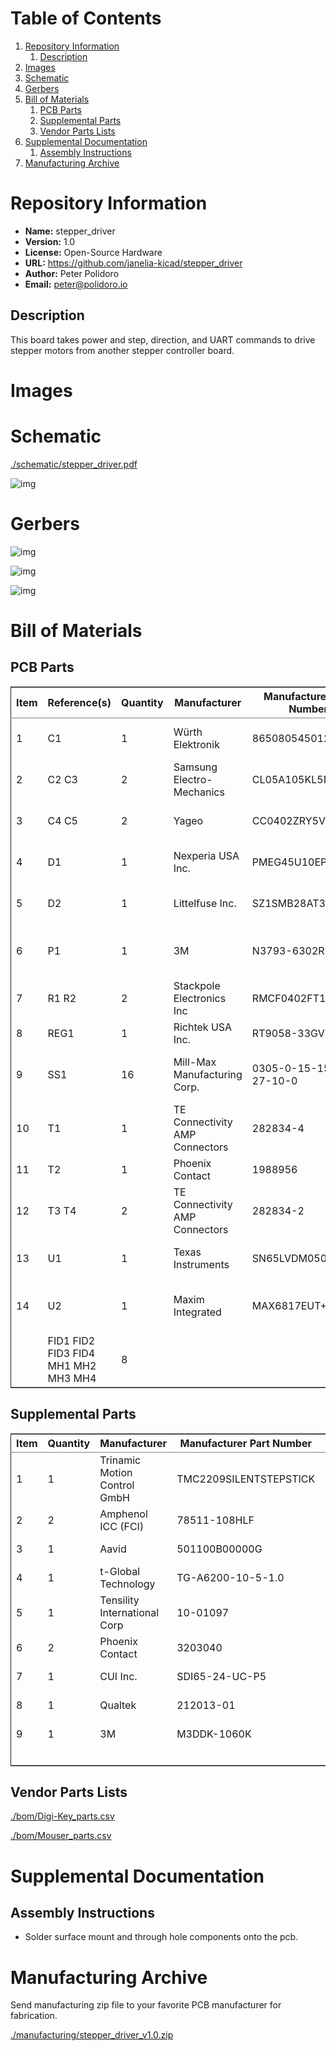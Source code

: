 
# Table of Contents

1.  [Repository Information](#org8ce0425)
    1.  [Description](#org7148caf)
2.  [Images](#org40b97be)
3.  [Schematic](#org210188b)
4.  [Gerbers](#orgfea7bf4)
5.  [Bill of Materials](#org64d61dd)
    1.  [PCB Parts](#org3b8812f)
    2.  [Supplemental Parts](#org4b4ad47)
    3.  [Vendor Parts Lists](#org44b244b)
6.  [Supplemental Documentation](#org10f6581)
    1.  [Assembly Instructions](#org4d8fb26)
7.  [Manufacturing Archive](#orgb9abc1e)



<a id="org8ce0425"></a>

# Repository Information

-   **Name:** stepper\_driver
-   **Version:** 1.0
-   **License:** Open-Source Hardware
-   **URL:** <https://github.com/janelia-kicad/stepper_driver>
-   **Author:** Peter Polidoro
-   **Email:** peter@polidoro.io


<a id="org7148caf"></a>

## Description

This board takes power and step, direction, and UART commands to drive stepper
motors from another stepper controller board.


<a id="org40b97be"></a>

# Images


<a id="org210188b"></a>

# Schematic

[./schematic/stepper\_driver.pdf](./schematic/stepper_driver.pdf)

![img](./schematic/images/schematic00.png)


<a id="orgfea7bf4"></a>

# Gerbers

![img](./gerbers/images/stepper_driver-B_SilkS.png)

![img](./gerbers/images/stepper_driver-Dwgs_User.png)

![img](./gerbers/images/stepper_driver-F_SilkS.png)


<a id="org64d61dd"></a>

# Bill of Materials


<a id="org3b8812f"></a>

## PCB Parts

<table border="2" cellspacing="0" cellpadding="6" rules="groups" frame="hsides">


<colgroup>
<col  class="org-right" />

<col  class="org-left" />

<col  class="org-right" />

<col  class="org-left" />

<col  class="org-left" />

<col  class="org-left" />

<col  class="org-left" />

<col  class="org-left" />

<col  class="org-left" />
</colgroup>
<thead>
<tr>
<th scope="col" class="org-right">Item</th>
<th scope="col" class="org-left">Reference(s)</th>
<th scope="col" class="org-right">Quantity</th>
<th scope="col" class="org-left">Manufacturer</th>
<th scope="col" class="org-left">Manufacturer Part Number</th>
<th scope="col" class="org-left">Vendor</th>
<th scope="col" class="org-left">Vendor Part Number</th>
<th scope="col" class="org-left">Description</th>
<th scope="col" class="org-left">Package</th>
</tr>
</thead>

<tbody>
<tr>
<td class="org-right">1</td>
<td class="org-left">C1</td>
<td class="org-right">1</td>
<td class="org-left">Würth Elektronik</td>
<td class="org-left">865080545012</td>
<td class="org-left">Digi-Key</td>
<td class="org-left">732-8511-1-ND</td>
<td class="org-left">CAP ALUM 100UF 20% 35V</td>
<td class="org-left">&#xa0;</td>
</tr>


<tr>
<td class="org-right">2</td>
<td class="org-left">C2 C3</td>
<td class="org-right">2</td>
<td class="org-left">Samsung Electro-Mechanics</td>
<td class="org-left">CL05A105KL5NRNC</td>
<td class="org-left">Digi-Key</td>
<td class="org-left">1276-6796-1-ND</td>
<td class="org-left">CAP CER 1UF 35V X5R</td>
<td class="org-left">0402</td>
</tr>


<tr>
<td class="org-right">3</td>
<td class="org-left">C4 C5</td>
<td class="org-right">2</td>
<td class="org-left">Yageo</td>
<td class="org-left">CC0402ZRY5V8BB104</td>
<td class="org-left">Digi-Key</td>
<td class="org-left">311-1375-1-ND</td>
<td class="org-left">CAP CER 0.1UF 25V Y5V</td>
<td class="org-left">0402</td>
</tr>


<tr>
<td class="org-right">4</td>
<td class="org-left">D1</td>
<td class="org-right">1</td>
<td class="org-left">Nexperia USA Inc.</td>
<td class="org-left">PMEG45U10EPDAZ</td>
<td class="org-left">Digi-Key</td>
<td class="org-left">1727-7645-1-ND</td>
<td class="org-left">DIODE SCHOTTKY 45V 10A</td>
<td class="org-left">CFP15</td>
</tr>


<tr>
<td class="org-right">5</td>
<td class="org-left">D2</td>
<td class="org-right">1</td>
<td class="org-left">Littelfuse Inc.</td>
<td class="org-left">SZ1SMB28AT3G</td>
<td class="org-left">Digi-Key</td>
<td class="org-left">F11558CT-ND</td>
<td class="org-left">TVS DIODE 28VWM 45.4VC</td>
<td class="org-left">SMB</td>
</tr>


<tr>
<td class="org-right">6</td>
<td class="org-left">P1</td>
<td class="org-right">1</td>
<td class="org-left">3M</td>
<td class="org-left">N3793-6302RB</td>
<td class="org-left">Digi-Key</td>
<td class="org-left">MHS10N-ND</td>
<td class="org-left">CONN HEADER VERT 10POS 2.54MM</td>
<td class="org-left">&#xa0;</td>
</tr>


<tr>
<td class="org-right">7</td>
<td class="org-left">R1 R2</td>
<td class="org-right">2</td>
<td class="org-left">Stackpole Electronics Inc</td>
<td class="org-left">RMCF0402FT100R</td>
<td class="org-left">Digi-Key</td>
<td class="org-left">RMCF0402FT100RCT-ND</td>
<td class="org-left">RES 100 OHM 1% 1/16W</td>
<td class="org-left">0402</td>
</tr>


<tr>
<td class="org-right">8</td>
<td class="org-left">REG1</td>
<td class="org-right">1</td>
<td class="org-left">Richtek USA Inc.</td>
<td class="org-left">RT9058-33GV</td>
<td class="org-left">Digi-Key</td>
<td class="org-left">1028-1253-1-ND</td>
<td class="org-left">&#xa0;</td>
<td class="org-left">SOT-23-3</td>
</tr>


<tr>
<td class="org-right">9</td>
<td class="org-left">SS1</td>
<td class="org-right">16</td>
<td class="org-left">Mill-Max Manufacturing Corp.</td>
<td class="org-left">0305-0-15-15-47-27-10-0</td>
<td class="org-left">Digi-Key</td>
<td class="org-left">ED90331-ND</td>
<td class="org-left">CONN PIN RCPT .025-.037 SOLDER</td>
<td class="org-left">&#xa0;</td>
</tr>


<tr>
<td class="org-right">10</td>
<td class="org-left">T1</td>
<td class="org-right">1</td>
<td class="org-left">TE Connectivity AMP Connectors</td>
<td class="org-left">282834-4</td>
<td class="org-left">Digi-Key</td>
<td class="org-left">A98335-ND</td>
<td class="org-left">TERM BLOCK 4POS SIDE ENT 2.54MM</td>
<td class="org-left">&#xa0;</td>
</tr>


<tr>
<td class="org-right">11</td>
<td class="org-left">T2</td>
<td class="org-right">1</td>
<td class="org-left">Phoenix Contact</td>
<td class="org-left">1988956</td>
<td class="org-left">Digi-Key</td>
<td class="org-left">277-1779-ND</td>
<td class="org-left">&#xa0;</td>
<td class="org-left">&#xa0;</td>
</tr>


<tr>
<td class="org-right">12</td>
<td class="org-left">T3 T4</td>
<td class="org-right">2</td>
<td class="org-left">TE Connectivity AMP Connectors</td>
<td class="org-left">282834-2</td>
<td class="org-left">Digi-Key</td>
<td class="org-left">A98333-ND</td>
<td class="org-left">TERM BLOCK 2POS SIDE ENT 2.54MM</td>
<td class="org-left">&#xa0;</td>
</tr>


<tr>
<td class="org-right">13</td>
<td class="org-left">U1</td>
<td class="org-right">1</td>
<td class="org-left">Texas Instruments</td>
<td class="org-left">SN65LVDM050QDRQ1</td>
<td class="org-left">Digi-Key</td>
<td class="org-left">296-15386-1-ND</td>
<td class="org-left">IC TRANSCEIVER FULL 2/2</td>
<td class="org-left">16-SOIC</td>
</tr>


<tr>
<td class="org-right">14</td>
<td class="org-left">U2</td>
<td class="org-right">1</td>
<td class="org-left">Maxim Integrated</td>
<td class="org-left">MAX6817EUT+T</td>
<td class="org-left">Mouser</td>
<td class="org-left">MAX6817EUT+T</td>
<td class="org-left">IC DEBOUNCER SWITCH DUAL</td>
<td class="org-left">SOT-23-6</td>
</tr>


<tr>
<td class="org-right">&#xa0;</td>
<td class="org-left">FID1 FID2 FID3 FID4 MH1 MH2 MH3 MH4</td>
<td class="org-right">8</td>
<td class="org-left">&#xa0;</td>
<td class="org-left">&#xa0;</td>
<td class="org-left">&#xa0;</td>
<td class="org-left">&#xa0;</td>
<td class="org-left">&#xa0;</td>
<td class="org-left">&#xa0;</td>
</tr>
</tbody>
</table>


<a id="org4b4ad47"></a>

## Supplemental Parts

<table border="2" cellspacing="0" cellpadding="6" rules="groups" frame="hsides">


<colgroup>
<col  class="org-right" />

<col  class="org-right" />

<col  class="org-left" />

<col  class="org-left" />

<col  class="org-left" />

<col  class="org-left" />

<col  class="org-left" />
</colgroup>
<thead>
<tr>
<th scope="col" class="org-right">Item</th>
<th scope="col" class="org-right">Quantity</th>
<th scope="col" class="org-left">Manufacturer</th>
<th scope="col" class="org-left">Manufacturer Part Number</th>
<th scope="col" class="org-left">Vendor</th>
<th scope="col" class="org-left">Vendor Part Number</th>
<th scope="col" class="org-left">Description</th>
</tr>
</thead>

<tbody>
<tr>
<td class="org-right">1</td>
<td class="org-right">1</td>
<td class="org-left">Trinamic Motion Control GmbH</td>
<td class="org-left">TMC2209SILENTSTEPSTICK</td>
<td class="org-left">Digi-Key</td>
<td class="org-left">1460-TMC2209SILENTSTEPSTICK-ND</td>
<td class="org-left">TMC2209 STEPPER DRIVER BOARD</td>
</tr>


<tr>
<td class="org-right">2</td>
<td class="org-right">2</td>
<td class="org-left">Amphenol ICC (FCI)</td>
<td class="org-left">78511-108HLF</td>
<td class="org-left">Digi-Key</td>
<td class="org-left">609-78511-108HLF-ND</td>
<td class="org-left">CONN HEADER VERT 8POS 2.54MM</td>
</tr>


<tr>
<td class="org-right">3</td>
<td class="org-right">1</td>
<td class="org-left">Aavid</td>
<td class="org-left">501100B00000G</td>
<td class="org-left">Digi-Key</td>
<td class="org-left">501100B00000G-ND</td>
<td class="org-left">HEATSINK 14-DIP/16-DIP</td>
</tr>


<tr>
<td class="org-right">4</td>
<td class="org-right">1</td>
<td class="org-left">t-Global Technology</td>
<td class="org-left">TG-A6200-10-5-1.0</td>
<td class="org-left">Digi-Key</td>
<td class="org-left">1168-TG-A6200-10-5-1.0-ND</td>
<td class="org-left">THERMAL PAD 10X5MM BLUE</td>
</tr>


<tr>
<td class="org-right">5</td>
<td class="org-right">1</td>
<td class="org-left">Tensility International Corp</td>
<td class="org-left">10-01097</td>
<td class="org-left">Digi-Key</td>
<td class="org-left">839-1144-ND</td>
<td class="org-left">CBL ASSY F STR 2.1MM 3FT 24AWG</td>
</tr>


<tr>
<td class="org-right">6</td>
<td class="org-right">2</td>
<td class="org-left">Phoenix Contact</td>
<td class="org-left">3203040</td>
<td class="org-left">Digi-Key</td>
<td class="org-left">277-2204-ND</td>
<td class="org-left">CONN FERRULE 24AWG BLUE</td>
</tr>


<tr>
<td class="org-right">7</td>
<td class="org-right">1</td>
<td class="org-left">CUI Inc.</td>
<td class="org-left">SDI65-24-UC-P5</td>
<td class="org-left">Digi-Key</td>
<td class="org-left">102-3818-ND</td>
<td class="org-left">AC/DC DESKTOP ADAPTER 24V 65W</td>
</tr>


<tr>
<td class="org-right">8</td>
<td class="org-right">1</td>
<td class="org-left">Qualtek</td>
<td class="org-left">212013-01</td>
<td class="org-left">Digi-Key</td>
<td class="org-left">Q124-ND</td>
<td class="org-left">CORD 16AWG 5-15P - 320-C13 7.50FT</td>
</tr>


<tr>
<td class="org-right">9</td>
<td class="org-right">1</td>
<td class="org-left">3M</td>
<td class="org-left">M3DDK-1060K</td>
<td class="org-left">Digi-Key</td>
<td class="org-left">M3DDK-1060K-ND</td>
<td class="org-left">IDC CABLE - MKR10K/MC10F/MKR10K</td>
</tr>


<tr>
<td class="org-right">&#xa0;</td>
<td class="org-right">&#xa0;</td>
<td class="org-left">&#xa0;</td>
<td class="org-left">&#xa0;</td>
<td class="org-left">&#xa0;</td>
<td class="org-left">&#xa0;</td>
<td class="org-left">&#xa0;</td>
</tr>
</tbody>
</table>


<a id="org44b244b"></a>

## Vendor Parts Lists

[./bom/Digi-Key\_parts.csv](./bom/Digi-Key_parts.csv)

[./bom/Mouser\_parts.csv](./bom/Mouser_parts.csv)


<a id="org10f6581"></a>

# Supplemental Documentation


<a id="org4d8fb26"></a>

## Assembly Instructions

-   Solder surface mount and through hole components onto the pcb.


<a id="orgb9abc1e"></a>

# Manufacturing Archive

Send manufacturing zip file to your favorite PCB manufacturer for fabrication.

[./manufacturing/stepper\_driver\_v1.0.zip](./manufacturing/stepper_driver_v1.0.zip)

